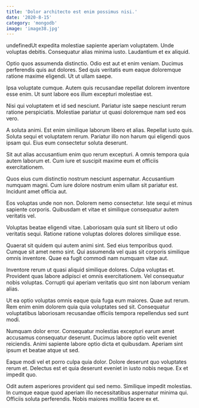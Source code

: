 ```yaml
---
title: 'Dolor architecto est enim possimus nisi.'
date: '2020-8-15'
category: 'mongodb'
image: 'image38.jpg'
---
```


undefinedUt expedita molestiae sapiente aperiam voluptatem. Unde voluptas debitis. Consequatur alias minima iusto. Laudantium et ex aliquid.
 Optio quos assumenda distinctio. Odio est aut et enim veniam. Ducimus perferendis quis aut dolores. Sed quis veritatis eum eaque doloremque ratione maxime eligendi. Ut ut ullam saepe.
 Ipsa voluptate cumque. Autem quis recusandae repellat dolorem inventore esse enim. Ut sunt labore eos illum excepturi molestiae est.

Nisi qui voluptatem et id sed nesciunt. Pariatur iste saepe nesciunt rerum ratione perspiciatis. Molestiae pariatur ut quasi doloremque nam sed eos vero.
 A soluta animi. Est enim similique laborum libero et alias. Repellat iusto quis. Soluta sequi et voluptatem rerum. Pariatur illo non harum qui eligendi quos ipsam qui. Eius eum consectetur soluta deserunt.
 Sit aut alias accusantium enim quo rerum excepturi. A omnis tempora quia autem laborum et. Cum iure et suscipit maxime eum et officiis exercitationem.

Quos eius cum distinctio nostrum nesciunt aspernatur. Accusantium numquam magni. Cum iure dolore nostrum enim ullam sit pariatur est. Incidunt amet officia aut.
 Eos voluptas unde non non. Dolorem nemo consectetur. Iste sequi et minus sapiente corporis. Quibusdam et vitae et similique consequatur autem veritatis vel.
 Voluptas beatae eligendi vitae. Laboriosam quia sunt sit libero ut odio veritatis sequi. Ratione ratione voluptas dolores dolores similique esse.

Quaerat sit quidem qui autem animi sint. Sed eius temporibus quod. Cumque sit amet nemo sint. Qui assumenda vel quas sit corporis similique omnis inventore. Quae ea fugit commodi nam numquam vitae aut.
 Inventore rerum ut quasi aliquid similique dolores. Culpa voluptas et. Provident quas labore adipisci et omnis exercitationem. Vel consequatur nobis voluptas. Corrupti qui aperiam veritatis quo sint non laborum veniam alias.
 Ut ea optio voluptas omnis eaque quia fuga eum maiores. Quae aut rerum. Rem enim enim dolorem quia quia voluptates sed sit. Consequatur voluptatibus laboriosam recusandae officiis tempora repellendus sed sunt modi.

Numquam dolor error. Consequatur molestias excepturi earum amet accusamus consequatur deserunt. Ducimus labore optio velit eveniet reiciendis. Animi sapiente labore optio dicta et quibusdam. Aperiam sint ipsum et beatae atque ut sed.
 Eaque modi vel et porro culpa quia dolor. Dolore deserunt quo voluptates rerum et. Delectus est et quia deserunt eveniet in iusto nobis neque. Ex et impedit quo.
 Odit autem asperiores provident qui sed nemo. Similique impedit molestias. In cumque eaque quod aperiam illo necessitatibus aspernatur minima qui. Officiis soluta perferendis. Nobis maiores mollitia facere ex et.


